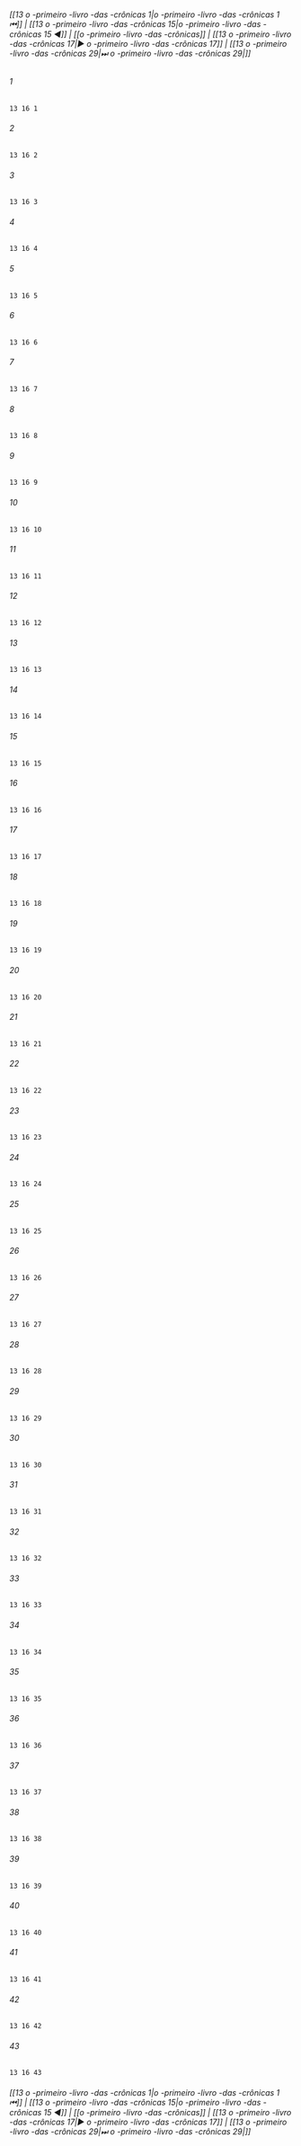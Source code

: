 
###### [[13 o -primeiro -livro -das -crônicas 1|o -primeiro -livro -das -crônicas 1 ⏮]] | [[13 o -primeiro -livro -das -crônicas 15|o -primeiro -livro -das -crônicas 15 ◀]] | [[o -primeiro -livro -das -crônicas]] | [[13 o -primeiro -livro -das -crônicas 17|▶ o -primeiro -livro -das -crônicas 17]] | [[13 o -primeiro -livro -das -crônicas 29|⏭ o -primeiro -livro -das -crônicas 29|]]

###### 1
``` verse
13 16 1 
```
###### 2
``` verse
13 16 2 
```
###### 3
``` verse
13 16 3 
```
###### 4
``` verse
13 16 4 
```
###### 5
``` verse
13 16 5 
```
###### 6
``` verse
13 16 6 
```
###### 7
``` verse
13 16 7 
```
###### 8
``` verse
13 16 8 
```
###### 9
``` verse
13 16 9 
```
###### 10
``` verse
13 16 10 
```
###### 11
``` verse
13 16 11 
```
###### 12
``` verse
13 16 12 
```
###### 13
``` verse
13 16 13 
```
###### 14
``` verse
13 16 14 
```
###### 15
``` verse
13 16 15 
```
###### 16
``` verse
13 16 16 
```
###### 17
``` verse
13 16 17 
```
###### 18
``` verse
13 16 18 
```
###### 19
``` verse
13 16 19 
```
###### 20
``` verse
13 16 20 
```
###### 21
``` verse
13 16 21 
```
###### 22
``` verse
13 16 22 
```
###### 23
``` verse
13 16 23 
```
###### 24
``` verse
13 16 24 
```
###### 25
``` verse
13 16 25 
```
###### 26
``` verse
13 16 26 
```
###### 27
``` verse
13 16 27 
```
###### 28
``` verse
13 16 28 
```
###### 29
``` verse
13 16 29 
```
###### 30
``` verse
13 16 30 
```
###### 31
``` verse
13 16 31 
```
###### 32
``` verse
13 16 32 
```
###### 33
``` verse
13 16 33 
```
###### 34
``` verse
13 16 34 
```
###### 35
``` verse
13 16 35 
```
###### 36
``` verse
13 16 36 
```
###### 37
``` verse
13 16 37 
```
###### 38
``` verse
13 16 38 
```
###### 39
``` verse
13 16 39 
```
###### 40
``` verse
13 16 40 
```
###### 41
``` verse
13 16 41 
```
###### 42
``` verse
13 16 42 
```
###### 43
``` verse
13 16 43 
```

###### [[13 o -primeiro -livro -das -crônicas 1|o -primeiro -livro -das -crônicas 1 ⏮]] | [[13 o -primeiro -livro -das -crônicas 15|o -primeiro -livro -das -crônicas 15 ◀]] | [[o -primeiro -livro -das -crônicas]] | [[13 o -primeiro -livro -das -crônicas 17|▶ o -primeiro -livro -das -crônicas 17]] | [[13 o -primeiro -livro -das -crônicas 29|⏭ o -primeiro -livro -das -crônicas 29|]]

